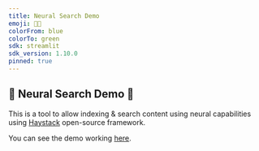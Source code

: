 ```yaml
---
title: Neural Search Demo
emoji: 🧠🔎
colorFrom: blue
colorTo: green
sdk: streamlit
sdk_version: 1.10.0
pinned: true
---
```


## 🧠 Neural Search Demo 🔎

This is a tool to allow indexing & search content using neural capabilities using [Haystack](https://haystack.deepset.ai/overview/intro) open-source framework.

You can see the demo working [here](https://huggingface.co/spaces/ugaray96/neural-search).
